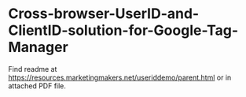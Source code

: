 # Cross-browser-UserID-and-ClientID-solution-for-Google-Tag-Manager
Find readme at https://resources.marketingmakers.net/useriddemo/parent.html or in attached PDF file.
